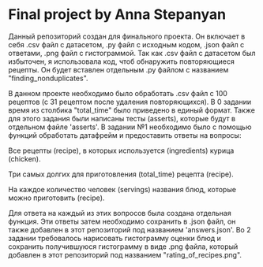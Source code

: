 # Final project by Anna Stepanyan
Данный репозиторий создан для финального проекта. Он включает в себя .csv файл с датасетом, .py файл с исходным кодом, .json файл с ответами, .png файл с гистограммой.
Так как .csv файл с датасетом был избыточен, я использовала код, чтоб обнаружить повторяющиеся рецепты. Он будет вставлен отдельным .py файлом с названием "finding_nonduplicates".

В данном проекте необходимо было обработать .csv файл с 100 рецептов (с 31 рецептом после удаления повторяющихся). В 0 задании время из столбика "total_time" было приведено в единый формат.
Также для этого задания были написаны тесты (asserts), которые будут в отдельном файле 'asserts'. В задании №1 необходимо было с помощью функций обработать датафрейм 
и предоставить ответы на вопросы:

Все рецепты (recipe), в которых используется (ingredients) курица (chicken).

Три самых долгих для приготовления (total_time) рецепта (recipe).

На каждое количество человек (servings) названия блюд, которые можно приготовить (recipe).

Для ответа на каждый из этих вопросов была создана отдельная функция. Эти ответы затем необходимо сохранить в .json файл, он также добавлен в этот репозиторий
под названием 'answers.json'. Во 2 задании требовалось нарисовать гистограмму оценки блюд и сохранить получившуюся гистограмму в виде .png файла, который добавлен в этот
репозиторий под названием "rating_of_recipes.png". 
